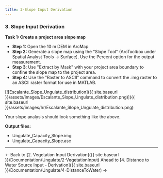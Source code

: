 ```yaml
---
title: 3-Slope Input Derivation
---
```


### 3. Slope Input Derivation

**Task 1: Create a project area slope map**

- **Step 1:** Open the 10 m DEM in ArcMap
- **Step 2:** Generate a slope map using the "Slope Tool" (ArcToolbox under Spatial Analyst Tools -> Surface). Use the Percent option for the output measurement.
- **Step 3**: Use "Extract by Mask" with your project area boundary to confine the slope map to the project area.
- **Step 4:** Use the "Raster to ASCII" command to convert the .img raster to an ASCII raster format for use in MATLAB.

[![Escalante_Slope_Ungulate_distribution]({{ site.baseurl }}/assets/images/Escalante_Slope_Ungulate_distribution.png)]({{ site.baseurl }}/assets/images/hr/Escalante_Slope_Ungulate_distribution.png)

Your slope analysis should look something like the above.

**Output files:**

- Ungulate_Capacity_Slope.img 
- Ungulate_Capacity_Slope.asc 

------

← Back to  [2. Vegetation Input Derivation]({{ site.baseurl }}/Documentation/Ungulate/2-VegetationInput)           Ahead to [4. Distance to Water Source Input - Derivation]({{ site.baseurl }}/Documentation/Ungulate/4-DistanceToWater) →

